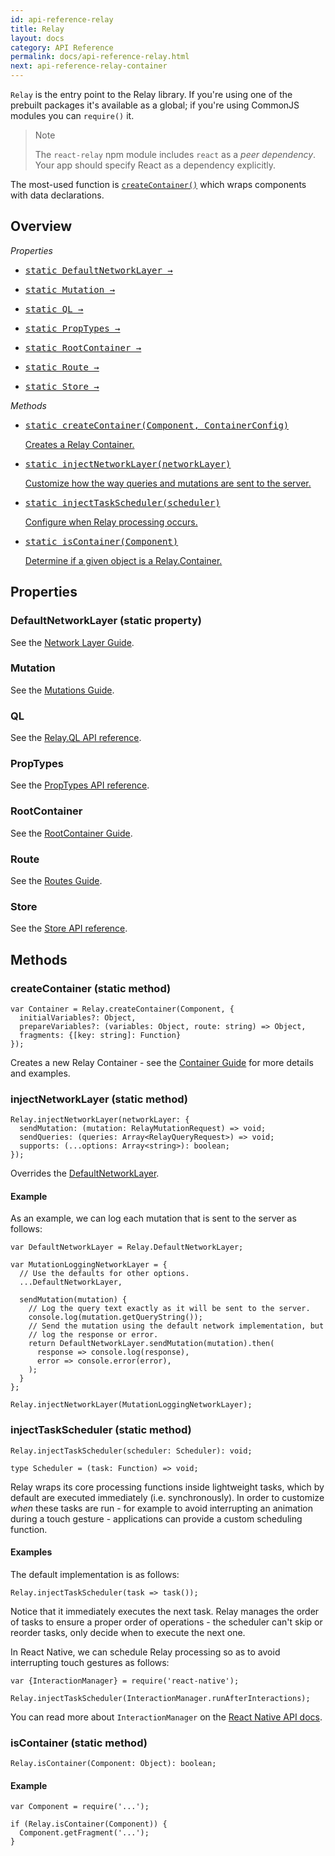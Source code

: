 ```yaml
---
id: api-reference-relay
title: Relay
layout: docs
category: API Reference
permalink: docs/api-reference-relay.html
next: api-reference-relay-container
---
```



`Relay` is the entry point to the Relay library. If you're using one of the prebuilt packages it's available as a global; if you're using CommonJS modules you can `require()` it.

> Note
>
> The `react-relay` npm module includes `react` as a *peer dependency*. Your app should specify React as a dependency explicitly.

The most-used function is [`createContainer()`](#createcontainer-static-method) which wraps components with data declarations.

## Overview

*Properties*

<ul class="apiIndex">
  <li>
    <a href="guides-network-layer.html">
      <pre>static DefaultNetworkLayer &rarr;</pre>
    </a>
  </li>
  <li>
    <a href="guides-mutations.html">
      <pre>static Mutation &rarr;</pre>
    </a>
  </li>
  <li>
    <a href="api-reference-relay-ql.html">
      <pre>static QL &rarr;</pre>
    </a>
  </li>
  <li>
    <a href="api-reference-relay-proptypes.html">
      <pre>static PropTypes &rarr;</pre>
    </a>
  </li>
  <li>
    <a href="guides-root-container.html">
      <pre>static RootContainer &rarr;</pre>
    </a>
  </li>
  <li>
    <a href="guides-routes.html">
      <pre>static Route &rarr;</pre>
    </a>
  </li>
  <li>
    <a href="api-reference-relay-store.html">
      <pre>static Store &rarr;</pre>
    </a>
  </li>
</ul>

*Methods*

<ul class="apiIndex">
  <li>
    <a href="#createcontainer-static-method">
      <pre>static createContainer(Component, ContainerConfig)</pre>
      Creates a Relay Container.
    </a>
  </li>
  <li>
    <a href="#injectnetworklayer-static-method">
      <pre>static injectNetworkLayer(networkLayer)</pre>
      Customize how the way queries and mutations are sent to the server.
    </a>
  </li>
  <li>
    <a href="#injecttaskscheduler-static-method">
      <pre>static injectTaskScheduler(scheduler)</pre>
      Configure when Relay processing occurs.
    </a>
  </li>
  <li>
    <a href="#iscontainer-static-method">
      <pre>static isContainer(Component)</pre>
      Determine if a given object is a Relay.Container.
    </a>
  </li>
</ul>

## Properties

### DefaultNetworkLayer (static property)

See the [Network Layer Guide](guides-network-layer.html).

### Mutation

See the [Mutations Guide](guides-mutations.html).

### QL

See the [Relay.QL API reference](api-reference-relay-ql.html).

### PropTypes

See the [PropTypes API reference](api-reference-relay-proptypes.html).

### RootContainer

See the [RootContainer Guide](guides-root-container.html).

### Route

See the [Routes Guide](guides-routes.html).

### Store

See the [Store API reference](api-reference-relay-store.html).

## Methods

### createContainer (static method)

```
var Container = Relay.createContainer(Component, {
  initialVariables?: Object,
  prepareVariables?: (variables: Object, route: string) => Object,
  fragments: {[key: string]: Function}
});
```

Creates a new Relay Container - see the [Container Guide](guides-containers.html) for more details and examples.

### injectNetworkLayer (static method)

```
Relay.injectNetworkLayer(networkLayer: {
  sendMutation: (mutation: RelayMutationRequest) => void;
  sendQueries: (queries: Array<RelayQueryRequest>) => void;
  supports: (...options: Array<string>): boolean;
});
```

Overrides the [DefaultNetworkLayer](#defaultnetworklayer-static-property).

#### Example

As an example, we can log each mutation that is sent to the server as follows:

```
var DefaultNetworkLayer = Relay.DefaultNetworkLayer;

var MutationLoggingNetworkLayer = {
  // Use the defaults for other options.
  ...DefaultNetworkLayer,

  sendMutation(mutation) {
    // Log the query text exactly as it will be sent to the server.
    console.log(mutation.getQueryString());
    // Send the mutation using the default network implementation, but
    // log the response or error.
    return DefaultNetworkLayer.sendMutation(mutation).then(
      response => console.log(response),
      error => console.error(error),
    );
  }
};

Relay.injectNetworkLayer(MutationLoggingNetworkLayer);
```

### injectTaskScheduler (static method)

```
Relay.injectTaskScheduler(scheduler: Scheduler): void;

type Scheduler = (task: Function) => void;
```

Relay wraps its core processing functions inside lightweight tasks, which by default are executed immediately (i.e. synchronously). In order to customize *when* these tasks are run - for example to avoid interrupting an animation during a touch gesture - applications can provide a custom scheduling function.

#### Examples

The default implementation is as follows:

```
Relay.injectTaskScheduler(task => task());
```

Notice that it immediately executes the next task. Relay manages the order of tasks to ensure a proper order of operations - the scheduler can't skip or reorder tasks, only decide when to execute the next one.

In React Native, we can schedule Relay processing so as to avoid interrupting touch gestures as follows:

```
var {InteractionManager} = require('react-native');

Relay.injectTaskScheduler(InteractionManager.runAfterInteractions);
```

You can read more about `InteractionManager` on the [React Native API docs](http://facebook.github.io/react-native/docs/interactionmanager.html).

### isContainer (static method)

```
Relay.isContainer(Component: Object): boolean;
```

#### Example

```
var Component = require('...');

if (Relay.isContainer(Component)) {
  Component.getFragment('...');
}
```
